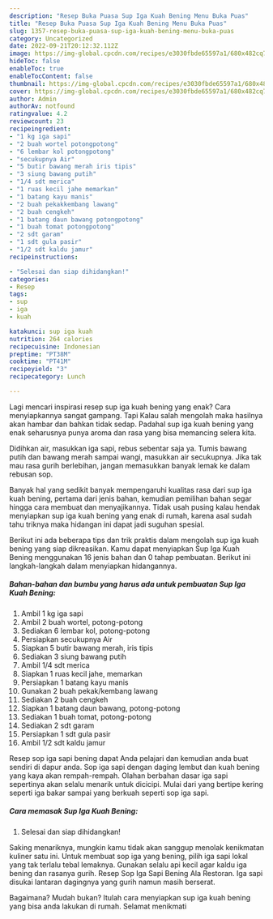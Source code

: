 ```yaml
---
description: "Resep Buka Puasa Sup Iga Kuah Bening Menu Buka Puas"
title: "Resep Buka Puasa Sup Iga Kuah Bening Menu Buka Puas"
slug: 1357-resep-buka-puasa-sup-iga-kuah-bening-menu-buka-puas
category: Uncategorized
date: 2022-09-21T20:12:32.112Z
image: https://img-global.cpcdn.com/recipes/e3030fbde65597a1/680x482cq70/sup-iga-kuah-bening-foto-resep-utama.jpg
hideToc: false
enableToc: true
enableTocContent: false
thumbnail: https://img-global.cpcdn.com/recipes/e3030fbde65597a1/680x482cq70/sup-iga-kuah-bening-foto-resep-utama.jpg
cover: https://img-global.cpcdn.com/recipes/e3030fbde65597a1/680x482cq70/sup-iga-kuah-bening-foto-resep-utama.jpg
author: Admin
authorAv: notfound
ratingvalue: 4.2
reviewcount: 23
recipeingredient:
- "1 kg iga sapi"
- "2 buah wortel potongpotong"
- "6 lembar kol potongpotong"
- "secukupnya Air"
- "5 butir bawang merah iris tipis"
- "3 siung bawang putih"
- "1/4 sdt merica"
- "1 ruas kecil jahe memarkan"
- "1 batang kayu manis"
- "2 buah pekakkembang lawang"
- "2 buah cengkeh"
- "1 batang daun bawang potongpotong"
- "1 buah tomat potongpotong"
- "2 sdt garam"
- "1 sdt gula pasir"
- "1/2 sdt kaldu jamur"
recipeinstructions:

- "Selesai dan siap dihidangkan!"
categories:
- Resep
tags:
- sup
- iga
- kuah

katakunci: sup iga kuah 
nutrition: 264 calories
recipecuisine: Indonesian
preptime: "PT38M"
cooktime: "PT41M"
recipeyield: "3"
recipecategory: Lunch

---
```



Lagi mencari inspirasi resep sup iga kuah bening yang enak? Cara menyiapkannya sangat gampang. Tapi Kalau salah mengolah maka hasilnya akan hambar dan bahkan tidak sedap. Padahal sup iga kuah bening yang enak seharusnya punya aroma dan rasa yang bisa memancing selera kita.


Didihkan air, masukkan iga sapi, rebus sebentar saja ya. Tumis bawang putih dan bawang merah sampai wangi, masukkan air secukupnya. Jika tak mau rasa gurih berlebihan, jangan memasukkan banyak lemak ke dalam rebusan sop.

Banyak hal yang sedikit banyak mempengaruhi kualitas rasa dari sup iga kuah bening, pertama dari jenis bahan, kemudian pemilihan bahan segar hingga cara membuat dan menyajikannya. Tidak usah pusing kalau hendak menyiapkan sup iga kuah bening yang enak di rumah, karena asal sudah tahu triknya maka hidangan ini dapat jadi suguhan spesial.


Berikut ini ada beberapa tips dan trik praktis dalam mengolah sup iga kuah bening yang siap dikreasikan. Kamu dapat menyiapkan Sup Iga Kuah Bening menggunakan 16 jenis bahan dan 0 tahap pembuatan. Berikut ini langkah-langkah dalam menyiapkan hidangannya.

<!--inarticleads1-->

##### Bahan-bahan dan bumbu yang harus ada untuk pembuatan Sup Iga Kuah Bening:

1. Ambil 1 kg iga sapi
1. Ambil 2 buah wortel, potong-potong
1. Sediakan 6 lembar kol, potong-potong
1. Persiapkan secukupnya Air
1. Siapkan 5 butir bawang merah, iris tipis
1. Sediakan 3 siung bawang putih
1. Ambil 1/4 sdt merica
1. Siapkan 1 ruas kecil jahe, memarkan
1. Persiapkan 1 batang kayu manis
1. Gunakan 2 buah pekak/kembang lawang
1. Sediakan 2 buah cengkeh
1. Siapkan 1 batang daun bawang, potong-potong
1. Sediakan 1 buah tomat, potong-potong
1. Sediakan 2 sdt garam
1. Persiapkan 1 sdt gula pasir
1. Ambil 1/2 sdt kaldu jamur


Resep sop iga sapi bening dapat Anda pelajari dan kemudian anda buat sendiri di dapur anda. Sop iga sapi dengan daging lembut dan kuah bening yang kaya akan rempah-rempah. Olahan berbahan dasar iga sapi sepertinya akan selalu menarik untuk dicicipi. Mulai dari yang bertipe kering seperti iga bakar sampai yang berkuah seperti sop iga sapi. 

<!--inarticleads2-->

##### Cara memasak Sup Iga Kuah Bening:


1. Selesai dan siap dihidangkan!

Saking menariknya, mungkin kamu tidak akan sanggup menolak kenikmatan kuliner satu ini. Untuk membuat sop iga yang bening, pilih iga sapi lokal yang tak terlalu tebal lemaknya. Gunakan selalu api kecil agar kaldu iga bening dan rasanya gurih. Resep Sop Iga Sapi Bening Ala Restoran. Iga sapi disukai lantaran dagingnya yang gurih namun masih berserat. 

Bagaimana? Mudah bukan? Itulah cara menyiapkan sup iga kuah bening yang bisa anda lakukan di rumah. Selamat menikmati
